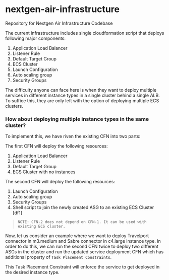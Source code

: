 # nextgen-air-infrastructure
Repository for Nextgen Air Infrastructure Codebase

The current infrastructure includes single cloudformation script that deploys following major components:
1. Application Load Balancer
2. Listener Rule
3. Default Target Group
4. ECS Cluster
5. Launch Configuration
6. Auto scaling group
7. Security Groups

The difficulty anyone can face here is when they want to deploy multiple services in different instance types in a single cluster behind a single ALB. To suffice this, they are only left with the option of deploying multiple ECS clusters.

### How about deploying multiple instance types in the same cluster?

To implement this, we have riven the existing CFN into two parts:

The first CFN will deploy the following resources:
1. Application Load Balancer
2. Listener Rule
3. Default Target Group
4. ECS Cluster with no instances

The second CFN will deploy the following resources:
1. Launch Configuration
2. Auto scaling group
3. Security Groups
4. Shell script to join the newly created ASG to an existing ECS Cluster [df1]

> `NOTE: CFN-2 does not depend on CFN-1. It can be used with existing ECS cluster.`

Now, let us consider an example where we want to deploy Travelport connector in m3.medium and Sabre connector in c4.large instance type. In order to do this, we can run the second CFN twice to deploy two different ASGs in the cluster and run the updated service deployment CFN which has additional property of `Task Placement Constraints`.

This Task Placement Constraint will enforce the service to get deployed in the desired instance type.
